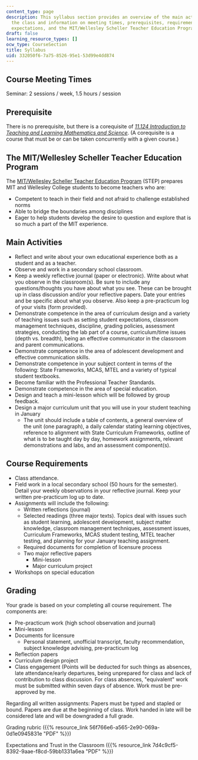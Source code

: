 ```yaml
---
content_type: page
description: This syllabus section provides an overview of the main activities of
  the class and information on meeting times, prerequisites, requirements, grading,
  expectations, and the MIT/Wellesley Scheller Teacher Education Program.
draft: false
learning_resource_types: []
ocw_type: CourseSection
title: Syllabus
uid: 332050f6-7a75-8526-95e1-53d99e4dd874
---
```

## Course Meeting Times

Seminar: 2 sessions / week, 1.5 hours / session

## Prerequisite

There is no prerequisite, but there is a corequisite of [*11.124 Introduction to Teaching and Learning Mathematics and Science*](/courses/11-124-introduction-to-education-looking-forward-and-looking-back-on-education-fall-2011). (A corequisite is a course that must be or can be taken concurrently with a given course.)

## The MIT/Wellesley Scheller Teacher Education Program

The [MIT/Wellesley Scheller Teacher Education Program](http://education.mit.edu/classes/overview) (STEP) prepares MIT and Wellesley College students to become teachers who are:

- Competent to teach in their field and not afraid to challenge established norms
- Able to bridge the boundaries among disciplines
- Eager to help students develop the desire to question and explore that is so much a part of the MIT experience.

## Main Activities

- Reflect and write about your own educational experience both as a student and as a teacher.
- Observe and work in a secondary school classroom.
- Keep a weekly reflective journal (paper or electronic). Write about what you observe in the classroom(s). Be sure to include any questions/thoughts you have about what you see. These can be brought up in class discussion and/or your reflective papers. Date your entries and be specific about what you observe. Also keep a pre-practicum log of your visits (form provided).
- Demonstrate competence in the area of curriculum design and a variety of teaching issues such as setting student expectations, classroom management techniques, discipline, grading policies, assessment strategies, conducting the lab part of a course, curriculum/time issues (depth vs. breadth), being an effective communicator in the classroom and parent communications.
- Demonstrate competence in the area of adolescent development and effective communication skills.
- Demonstrate competence in your subject content in terms of the following: State Frameworks, MCAS, MTEL and a variety of typical student textbooks.
- Become familiar with the Professional Teacher Standards.
- Demonstrate competence in the area of special education.
- Design and teach a mini-lesson which will be followed by group feedback.
- Design a major curriculum unit that you will use in your student teaching in January
    - The unit should include a table of contents, a general overview of the unit (one paragraph), a daily calendar stating learning objectives, reference to alignment with State Curriculum Frameworks, outline of what is to be taught day by day, homework assignments, relevant demonstrations and labs, and an assessment component(s).

## Course Requirements

- Class attendance.
- Field work in a local secondary school (50 hours for the semester). Detail your weekly observations in your reflective journal. Keep your written pre-practicum log up to date.
- Assignments will include the following:
    - Written reflections (journal)
    - Selected readings (three major texts). Topics deal with issues such as student learning, adolescent development, subject matter knowledge, classroom management techniques, assessment issues, Curriculum Frameworks, MCAS student testing, MTEL teacher testing, and planning for your January teaching assignment.
    - Required documents for completion of licensure process
    - Two major reflective papers
        - Mini-lesson
        - Major curriculum project
- Workshops on special education

## Grading

Your grade is based on your completing all course requirement. The components are:

- Pre-practicum work (high school observation and journal)
- Mini-lesson
- Documents for licensure
    - Personal statement, unofficial transcript, faculty recommendation, subject knowledge advising, pre-practicum log
- Reflection papers
- Curriculum design project
- Class engagement (Points will be deducted for such things as absences, late attendance/early departures, being unprepared for class and lack of contribution to class discussion. For class absences, "equivalent" work must be submitted within seven days of absence. Work must be pre-approved by me.

Regarding all written assignments: Papers must be typed and stapled or bound. Papers are due at the beginning of class. Work handed in late will be considered late and will be downgraded a full grade.

Grading rubric ({{% resource_link 56f766e6-a565-2e90-069a-0d1e0945831e "PDF" %}})

Expectations and Trust in the Classroom ({{% resource_link 7d4c9cf5-8392-9aae-f8cd-59bb1331a6ea "PDF" %}})